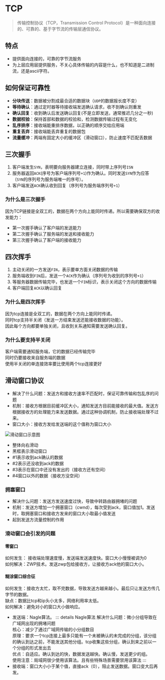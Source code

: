 # TCP
> 传输控制协议（TCP，Transmission Control Protocol）是一种面向连接的、可靠的、基于字节流的传输层通信协议。

## 特点
- 提供面向连接的，可靠的字节流服务
- 为上层应用层提供服务，不关心具体传输的内容是什么，也不知道是二进制流，还是ascii字符。

## 如何保证可靠性
- **分块传送**：数据被分割成最合适的数据块（`UDP`的数据报长度不变）
- **等待确认**：通过定时器等待接收端发送确认请求，收不到确认则重发
- **确认回复**：收到确认后发送确认回复(不是立即发送，通常推迟几分之一秒)
- **数据校验**：保持首部和数据的校验和，检测数据传输过程有无变化
- **乱序排序**：接收端能重排序数据，以正确的顺序交给应用端
- **重复丢弃**：接收端能丢弃重复的数据包
- **流量缓冲**：两端有固定大小的缓冲区（滑动窗口），防止速度不匹配丢数据

## 三次握手
1. 客户端发生`SYN`，表明要向服务器建立连接，同时带上序列号`ISN`
2. 服务器返回`ACK`(序号为客户端序列号`+1`)作为确认。同时发送`SYN`作为应答（`SYN`的序列号为服务端唯一的序号）。
3. 客户端发送`ACK`确认收到回复（序列号为服务端序列号`+1`）
### 为什么是三次握手
因为TCP链接是全双工的，数据在两个方向上能同时传递。所以需要确保双方的收发能力：
- 第一次握手确认了客户端的发送能力
- 第二次握手确认了服务端的发送和接收能力
- 第三次握手确认了客户端的接收能力

## 四次挥手
1. 主动关闭的一方发送`FIN`，表示要单方面关闭数据的传输
2. 服务端收到`FIN`后，发送一个`ACK`作为确认（序列号为收到的序列号`+1`）
3. 等服务器数据传输完毕，也发送一个`FIN`标识，表示关闭这个方向的数据传输
4. 客户端回复`ACK`以确认回复
### 为什么是四次挥手
因为tcp连接是全双工的，数据在两个方向上能同时传递。  
同时tcp支持半关闭（发送一方结束发送还能接收数据的功能）。  
因此每个方向都要单独关闭，且收到关系通知需要发送确认回复。
### 为什么要支持半关闭
客户端需要通知服务端，它的数据已经传输完毕  
同时仍要接收来自服务端的数据  
使用半关闭的单连接效率要比使用两个tcp连接更好

## 滑动窗口协议
- 解决了什么问题：发送方和接收方速率不匹配时，保证可靠传输和包乱序的问题
- 机制：接收方根据目前缓冲区大小，通知发送方目前能接收的最大值。发送方根据接收方的处理能力来发送数据。通过这种协调机制，防止接收端处理不过来。
- 窗口大小：接收方发给发送端的这个值称为窗口大小

![滑动窗口示意图](@assets/interview/network/tcp-window.webp)
- 整体向右滑动
- 黑框表示滑动窗口
- #1表示收到ack确认的数据
- #2表示还没收到ack的数据
- #3表示在窗口中还没有发出的（接收方还有空间）
- #4窗口以外的数据（接收方没空间）

### 拥塞窗口
- 解决什么问题：发送方发送速度过快，导致中转路由器拥堵的问题
- 机制：发送方增加一个拥塞窗口（cwnd），每次受到ack，窗口值加1。发送时，取拥塞窗口和接收方发来的窗口大小取最小值发送
- 起到发送方流量控制的作用

### 滑动窗口会引发的问题
#### 零窗口
如何发生： 接收端处理速度慢，发送端发送速度快。窗口大小慢慢被调为0  
如何解决：ZWP技术。发送zwp包给接收方，让接收方ack他的窗口大小。
#### 糊涂窗口综合征
如何发生：接收方太忙，取不完数据，导致发送方越来越小。最后只让发送方传几字节的数据。  
缺点：数据比tcp和ip头小太多，网络利用率太低。  
如何解决：避免对小的窗口大小做响应。  
- 发送端：Nagle算法。
  ::: details Nagle算法
  解决什么问题：微小分组导致在广域网出现的拥堵问题  
  核心：减少了通过广域网传输的小分组数目  
  原理：要求一个tcp连接上最多只能有一个未被确认的未完成的分组，该分组的确认到达之前，不能发送其他分组。tcp收集这些分组，确认到来之前以一个分组的形式发出去  
  优点：自适应。确认到达的快，数据发送越快。确认慢，发送更少的组。  
  使用注意：局域网很少使用该算法。且有些特殊场景需要禁用该算法
  :::
- 接收端：窗口大小小于某个值，直接ack（0），阻止发送数据。窗口变大后再发。